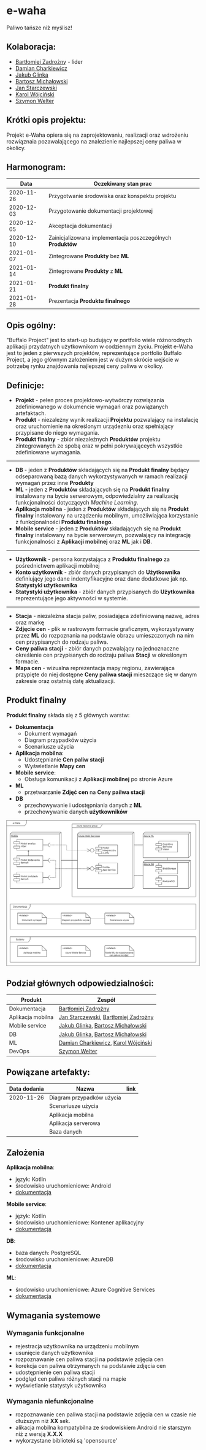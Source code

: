 # e-waha
Paliwo tańsze niż myślisz!

## Kolaboracja: 
- [Bartłomiej Zadrożny](https://github.com/bzadrozny) - lider
- [Damian Charkiewicz](https://github.com/charkied)
- [Jakub Glinka](https://github.com/GlinkaJakub)
- [Bartosz Michałowski](https://github.com/jaskola8)
- [Jan Starczewski](https://github.com/jstarczewski)
- [Karol Wójciński](https://github.com/kwojcinski)
- [Szymon Welter](https://github.com/SzymonWelter)

## Krótki opis projektu:
Projekt e-Waha opiera się na zaprojektowaniu, realizacji oraz wdrożeniu rozwiąznaia pozawalającego na znalezienie najlepszej ceny paliwa w okolicy.

## Harmonogram:
| Data | Oczekiwany stan prac |
| ------ | ------ |
| 2020-11-26 | Przygotwanie środowiska oraz konspektu projektu |
| 2020-12-03 | Przygotowanie dokumentacji projektowej |
| 2020-12-05 | Akceptacja dokumentacji | 
| 2020-12-10 | Zainicjalizowana implementacja poszczególnych **Produktów** |
| 2021-01-07 | Zintegrowane **Produkty** bez **ML** | 
| 2021-01-14 | Zintegrowane **Produkty** z **ML** | 
| 2021-01-21 | **Produkt finalny** | 
| 2021-01-28 | Prezentacja **Produktu finalnego** | 

## Opis ogólny:
"Buffalo Project" jest to start-up budujący w portfolio wiele różnorodnych aplikacji przydatnych użytkownikom w codziennym życiu.
Projekt e-Waha jest to jeden z pierwszych projektów, reprezentujące portfolio Buffalo Project, a jego głównym założeniem jest w dużym skrócie wejście w potrzebę rynku znajdowania najlepszej ceny paliwa w okolicy.

## Definicje:
- **Projekt** - pełen proces projektowo-wytwórczy rozwiązania zdefiniowanego w dokumencie wymagań oraz powiązanych artefaktach.
- **Produkt** - niezależny wynik realizacji **Projektu** pozwalający na instalację oraz uruchomienie na określonym urządezniu oraz spełniający przypisane do niego wymagania.
- **Produkt finalny** - zbiór niezależnych **Produktów** projektu zintegrowanych ze spobą oraz w pełni pokrywająceych wszystkie zdefiniowane wymagania.
---
- **DB** - jeden z **Produktów** składających się na **Produkt finalny** będący odseparowaną bazą danych wykorzystywanych w ramach realizacji wymagań przez inne **Produkty** 
- **ML** - jeden z **Produktów** składających się na **Produkt finalny** instalowany na bycie serwerowym, odpowiedzialny za realizację funkcjonalności dotyczących _Machine Learning_.
- **Aplikacja mobilna** - jeden z **Produktów** składających się na **Produkt finalny** instalowany na urządzeniu mobilnym, umożliwiająca korzystanie z funkcjonalności **Produktu finalnego**.
- **Mobile service** - jeden z **Produktów** składających się na **Produkt finalny** instalowany na bycie serwerowym, pozwalający na integrację funkcjonalności z **Aplikacji mobilnej** oraz **ML** jak i **DB**.
---
- **Użytkownik** - persona korzystająca z **Produktu finalnego** za pośrednictwem aplikacji mobilnej
- **Konto użytkownik** - zbiór danych przypisanych do **Użytkownika** definiujący jego dane indentyfikacyjne oraz dane dodatkowe jak np. **Statystyki użytkownika**
- **Statystyki użytkownika** - zbiór danych przypisanych do **Użytkownika** reprezentujące jego aktywności w systemie.
---
- **Stacja** - niezależna stacja paliw, posiadająca zdefiniowaną nazwę, adres oraz markę
- **Zdjęcie cen** - plik w rastrowym formacie graficznym, wykorzystywany przez **ML** do rozpoznania na podstawie obrazu umieszczonych na nim cen przypisanych do rodzaju paliwa.
- **Ceny paliwa stacji** - zbiór danych pozwalający na jednoznaczne określenie cen przypisanych do rodzaju paliwa **Stacji** w określonym formacie.  
- **Mapa cen** - wizualna reprezentacja mapy regionu, zawierająca przypięte do niej dostępne **Ceny paliwa stacji** mieszczące się w danym zakresie oraz ostatnią datę aktualizacji.

## Produkt finalny
**Produkt finalny** składa się z 5 głównych warstw:
- **Dokumentacja** 
  * Dokument wymagań
  * Diagram przypadków użycia
  * Scenariusze użycia
- **Aplikacja mobilna**:
  * Udostępnianie **Cen paliw stacji**
  * Wyświetlanie **Mapy cen**
- **Mobile service**:
  * Obsługa komunikacji z **Aplikacji mobilnej** po stronie Azure
- **ML** 
  * przetwarzanie **Zdjęć cen** na **Ceny pailwa stacji** 
- **DB** 
  * przechowywanie i udostępniania danych z **ML**
  * przechowywanie danych **użytkowników**

![architektura](https://github.com/bzadrozny/e-waha/blob/main/Architektura%20fizyczna.png)

## Podział głównych odpowiedzialności: 
| Produkt | Zespół |
| ------ | ------ |
| Dokumentacja | [Bartłomiej Zadrożny](https://github.com/bzadrozny) |
| Aplikacja mobilna | [Jan Starczewski](https://github.com/jstarczewski), [Bartłomiej Zadrożny](https://github.com/bzadrozny) |
| Mobile service | [Jakub Glinka](https://github.com/GlinkaJakub), [Bartosz Michałowski](https://github.com/jaskola8) |
| DB | [Jakub Glinka](https://github.com/GlinkaJakub), [Bartosz Michałowski](https://github.com/jaskola8) |
| ML | [Damian Charkiewicz](https://github.com/charkied), [Karol Wójciński](https://github.com/kwojcinski) |
| DevOps | [Szymon Welter](https://github.com/SzymonWelter) |

## Powiązane artefakty: 
| Data dodania | Nazwa | link |
| ------ | ------ | ------ |
| 2020-11-26 | Diagram przypadków użycia |  |
|  | Scenariusze użycia |  |
|  | Aplikacja mobilna |  |
|  | Aplikacja serverowa |  |
|  | Baza danych |  |

## Założenia
**Aplikacja mobilna**:
- język: Kotlin   
- środowisko uruchomieniowe: Android
- [dokumentacja](https://developer.android.com/kotlin)

**Mobile service**:
- język: Kotlin   
- środowisko uruchomieniowe: Kontener aplikacyjny
- [dokumentacja](https://azure.microsoft.com/en-us/services/app-service/mobile/)

**DB**:
- baza danych: PostgreSQL
- środowisko uruchomieniowe: AzureDB
- [dokumentacja](https://azure.microsoft.com/en-us/services/postgresql/)

**ML**:
- środowisko uruchomieniowe: Azure Cognitive Services
- [dokumentacja](https://azure.microsoft.com/pl-pl/services/cognitive-services/#api)

## Wymagania systemowe
### Wymagania funkcjonalne 
- rejestracja użytkownika na urządzeniu mobilnym
- usunięcie danych użytkownika
- rozpoznawanie cen paliwa stacji na podstawie zdjęcia cen 
- korekcja cen paliwa otrzymanych na podstawie zdjęcia cen
- udostępnienie cen paliwa stacji
- podgląd cen paliwa różnych stacji na mapie 
- wyświetlanie statystyk użytkownika

### Wymagania niefunkcjonalne
- rozpoznawanie cen paliwa stacji na podstawie zdjęcia cen w czasie nie dłuższym niż **XX** sek.
- alikacja mobilna kompatybilna ze środowiskiem Android nie starszym niż z wersją **X.X.X**
- wykorzystane biblioteki są 'opensource'
